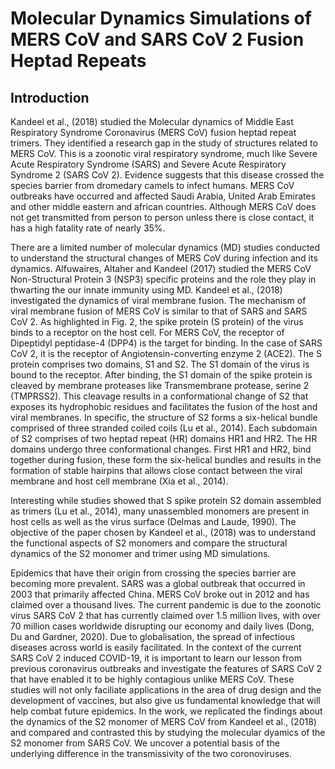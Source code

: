# Molecular Dynamics Simulations of MERS CoV and SARS CoV 2 Fusion Heptad Repeats

## Introduction

Kandeel et al., (2018) studied the Molecular dynamics of Middle East Respiratory Syndrome Coronavirus (MERS CoV) fusion heptad repeat trimers. They identified a research gap in the study of structures related to MERS CoV. This is a zoonotic viral respiratory syndrome, much like Severe Acute Respiratory Syndrome (SARS) and Severe Acute Respiratory Syndrome 2 (SARS CoV 2). Evidence suggests that this disease crossed the species barrier from dromedary camels to infect humans. MERS CoV outbreaks have occurred and affected Saudi Arabia, United Arab Emirates and other middle eastern and african countries. Although MERS CoV does not get transmitted from person to person unless there is close contact, it has a high fatality rate of nearly 35%. 

There are a limited number of molecular dynamics (MD) studies conducted to understand the structural changes of MERS CoV during infection and its dynamics. Alfuwaires, Altaher and Kandeel (2017) studied the MERS CoV Non-Structural Protein 3 (NSP3) specific proteins and the role they play in thwarting the our innate immunity using MD. Kandeel et al., (2018) investigated the dynamics of viral membrane fusion. The mechanism of viral membrane fusion of MERS CoV is similar to that of SARS and SARS CoV 2. As highlighted in Fig. 2, the spike protein (S protein) of the virus binds to a receptor on the host cell.  For MERS CoV, the receptor of Dipeptidyl peptidase-4 (DPP4)  is the target for binding.  In the case of SARS CoV 2, it is the receptor of Angiotensin-converting enzyme 2 (ACE2). The S protein comprises two domains, S1 and S2. The S1 domain of the virus is bound to the receptor. After binding, the S1 domain of the spike protein is cleaved by membrane proteases like Transmembrane protease, serine 2 (TMPRSS2). This cleavage results in a conformational change of S2 that exposes its hydrophobic residues and facilitates the fusion of the host and viral membranes. In specific, the structure of S2 forms a six-helical bundle comprised of three stranded coiled coils (Lu et al., 2014). Each subdomain of S2 comprises of two heptad repeat (HR) domains HR1 and HR2. The HR domains undergo three conformational changes. First HR1 and HR2, bind together during fusion, these form the six-helical bundles and results in the formation of stable hairpins that allows close contact between the viral membrane and host cell membrane (Xia et al., 2014).

Interesting while studies showed that S spike protein S2 domain assembled as trimers (Lu et al., 2014), many unassembled monomers are present in host cells as well as the virus surface (Delmas and Laude, 1990). The objective of the paper chosen by Kandeel et al., (2018) was to understand the functional aspects of S2 monomers and compare the structural dynamics of the S2 monomer and trimer using MD simulations. 

Epidemics that have their origin from crossing the species barrier are becoming more prevalent. SARS was a global outbreak that occurred in 2003 that primarily affected China. MERS CoV broke out in 2012 and has claimed over a thousand lives. The current pandemic is due to the zoonotic virus SARS CoV 2 that has currently claimed over 1.5 million lives, with over 70 million cases worldwide disrupting our economy and daily lives (Dong, Du and Gardner, 2020). Due to globalisation, the spread of infectious diseases across world is easily facilitated. In the context of the current SARS CoV 2 induced COVID-19, it is important to learn our lesson from previous coronavirus outbreaks and investigate the features of SARS CoV 2 that have enabled it to be highly contagious unlike MERS CoV. These studies will not only faciliate applications in the area of drug design and the development of vaccines, but also give us fundamental knowledge that will help combat future epidemics. 
In the work, we replicated the findings about the dynamics of the S2 monomer of MERS CoV from Kandeel et al., (2018) and compared and contrasted this by studying the molecular dyamics of the S2 monomer from SARS CoV. We uncover a potential basis of the underlying difference in the transmissivity of the two coronoviruses. 



